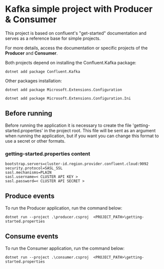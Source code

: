 # Kafka simple project with Producer & Consumer

This project is based on confluent's "get-started" documentation and serves as a reference base for simple projects.

For more details, access the documentation or specific projects of the **Producer** and **Consumer**.


Both projects depend on installing the Confluent.Kafka package:

`dotnet add package Confluent.Kafka`

Other packages installation:

`dotnet add package Microsoft.Extensions.Configuration`

`dotnet add package Microsoft.Extensions.Configuration.Ini`

## Before running

Before running the application it is necessary to create the file 'getting-started.properties' in the project root. This file will be sent as an argument when running the application, but if you want you can change this format to use a secret or other formats.

### getting-started.properties content

```
bootstrap.servers=cluster-id.region.provider.confluent.cloud:9092
security.protocol=SASL_SSL
sasl.mechanisms=PLAIN
sasl.username=< CLUSTER API KEY >
sasl.password=< CLUSTER API SECRET >
```

## Produce events

To run the Producer application, run the command below:

`dotnet run --project .\producer.csproj  <PROJECT_PATH>\getting-started.properties`

## Consume events

To run the Consumer application, run the command below:

`dotnet run --project .\consumer.csproj  <PROJECT_PATH>\getting-started.properties`